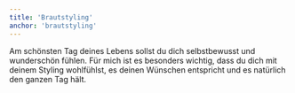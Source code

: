 ```yaml
---
title: 'Brautstyling'
anchor: 'brautstyling'
---
```


Am schönsten Tag deines Lebens sollst du dich selbstbewusst und wunderschön fühlen. Für mich ist es besonders wichtig, dass du dich mit deinem Styling wohlfühlst, es deinen Wünschen entspricht und es natürlich den ganzen Tag hält.

<!--more-->
